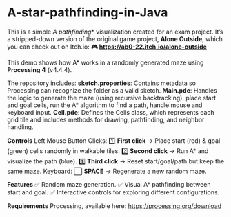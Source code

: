 # A-star-pathfinding-in-Java

This is a simple **A* pathfinding** visualization created for an exam project. It’s a stripped-down version of the original game project, **Alone Outside**, which you can check out on Itch.io:
**🎮 https://ab0-22.itch.io/alone-outside**

This demo shows how A* works in a randomly generated maze using **Processing 4** (v4.4.4).

The repository includes:
**sketch.properties**: Contains metadata so Processing can recognize the folder as a valid sketch.
**Main.pde**: Handles the logic to generate the maze (using recursive backtracking). place start and goal cells, run the A* algorithm to find a path, handle mouse and keyboard input.
**Cell.pde**: Defines the Cells class, which represents each grid tile and includes methods for drawing, pathfinding, and neighbor handling.

**Controls**
Left Mouse Button Clicks:
1️⃣ **First click** → Place start (red) & goal (green) cells randomly in walkable tiles.
2️⃣ **Second click** → Run A* and visualize the path (blue).
3️⃣ **Third click** → Reset start/goal/path but keep the same maze.
Keyboard:
⬜️ **SPACE** → Regenerate a new random maze.

**Features**
✅ Random maze generation.
✅ Visual A* pathfinding between start and goal.
✅ Interactive controls for exploring different configurations.

**Requirements**
Processing, available here: https://processing.org/download
